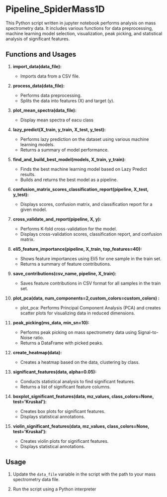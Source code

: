 # Pipeline_SpiderMass1D

This Python script written in jupyter notebook performs analysis on mass spectrometry data. It includes various functions for data preprocessing, machine learning model selection, visualization, peak picking, and statistical analysis of significant features.

## Functions and Usages

1. **import_data(data_file):**
    - Imports data from a CSV file.

2. **process_data(data_file):**
    - Performs data preprocessing.
    - Splits the data into features (X) and target (y).
  
3. **plot_mean_spectra(data_file):**
    - Display mean spectra of eacu class
    
4. **lazy_predict(X_train, y_train, X_test, y_test):**
    - Performs lazy prediction on the dataset using various machine learning models.
    - Returns a summary of model performance.

5. **find_and_build_best_model(models, X_train, y_train):**
    - Finds the best machine learning model based on Lazy Predict results.
    - Builds and returns the best model as a pipeline.

6. **confusion_matrix_scores_classification_report(pipeline, X_test, y_test):**
    - Displays scores, confusion matrix, and classification report for a given model.

7. **cross_validate_and_report(pipeline, X, y):**
    - Performs K-fold cross-validation for the model.
    - Displays cross-validation scores, classification report, and confusion matrix.

8. **eli5_feature_importance(pipeline, X_train, top_features=40):**
    - Shows feature importances using Eli5 for one sample in the train set.
    - Returns a summary of feature contributions.

9. **save_contributions(csv_name, pipeline, X_train):**
    - Saves feature contributions in CSV format for all samples in the train set.
  
10. **plot_pca(data, num_components=2,custom_colors=custom_colors) :**
    - plot_pca: Performs Principal Component Analysis (PCA) and creates scatter plots for visualizing data in reduced dimensions.

11. **peak_picking(ms_data, min_sn=10):**
    - Performs peak picking on mass spectrometry data using Signal-to-Noise ratio.
    - Returns a DataFrame with picked peaks.

12. **create_heatmap(data):**
    - Creates a heatmap based on the data, clustering by class.

13. **significant_features(data, alpha=0.05):**
    - Conducts statistical analysis to find significant features.
    - Returns a list of significant feature columns.

14. **boxplot_significant_features(data, mz_values, class_colors=None, test='Kruskal'):**
    - Creates box plots for significant features.
    - Displays statistical annotations.

15. **violin_significant_features(data, mz_values, class_colors=None, test='Kruskal'):**
    - Creates violin plots for significant features.
    - Displays statistical annotations.

## Usage

1. Update the `data_file` variable in the script with the path to your mass spectrometry data file.

2. Run the script using a Python interpreter
